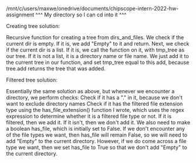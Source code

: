 /mnt/c/users/maxwe/onedrive/documents/chipscope-intern-2022-hw-assignment
^^^ My directory so I can cd into it ^^^

Creating tree solution:

Recursive function for creating a tree from dirs_and_files.
We check if the current dir is empty. If it is, we add "Empty" to it and return.
Next, we check if the current dir is a list. If it is, we call the function on it, with tmp_tree as our tree.
If it is not a list, it is a directory name or file name. We just add it to the current tree in our function, and set tmp_tree equal to this add, because tree.add returns the tree that was added.

Filtered tree solution:

Essentially the same solution as above, but whenever we encounter a directory, we perform checks:
Check if it has a "." in it, because we don't want to exclude directory names
Check if it has the filtered file extension type using the has_file_extension() function I wrote, which uses the regex expression to determine whether it is a filtered file type or not. If it is filtered, then we add it. If it isn't, then we don't add it.
We also need to make a boolean has_file, which is initially set to False. If we don't encounter any of the file types we want, then has_file will remain False, so we will need to add "Empty" to the current directory. However, if we do come across a file type we want, then we set has_file to True so that we don't add "Empty" to the current directory.